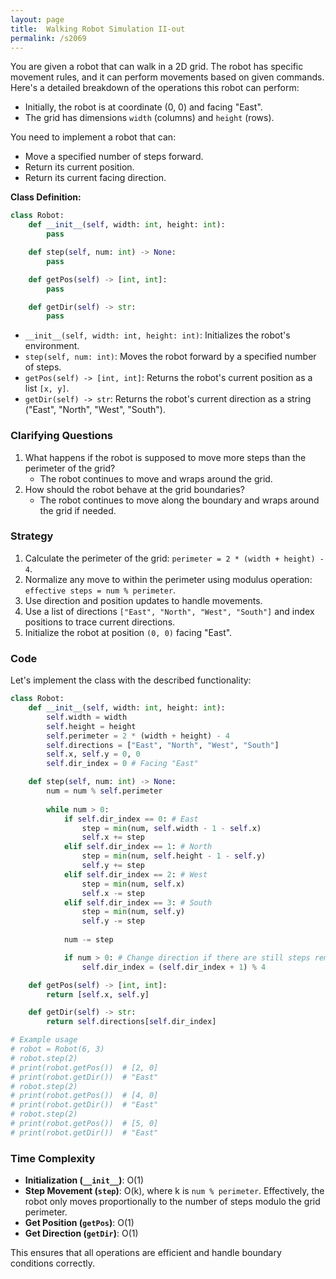 ```yaml
---
layout: page
title:  Walking Robot Simulation II-out
permalink: /s2069
---
```

You are given a robot that can walk in a 2D grid. The robot has specific movement rules, and it can perform movements based on given commands. Here's a detailed breakdown of the operations this robot can perform:

- Initially, the robot is at coordinate (0, 0) and facing "East".
- The grid has dimensions `width` (columns) and `height` (rows).

You need to implement a robot that can:
- Move a specified number of steps forward.
- Return its current position.
- Return its current facing direction.

**Class Definition:**
```python
class Robot:
    def __init__(self, width: int, height: int):
        pass

    def step(self, num: int) -> None:
        pass

    def getPos(self) -> [int, int]:
        pass

    def getDir(self) -> str:
        pass
```
- `__init__(self, width: int, height: int)`: Initializes the robot's environment.
- `step(self, num: int)`: Moves the robot forward by a specified number of steps.
- `getPos(self) -> [int, int]`: Returns the robot's current position as a list `[x, y]`.
- `getDir(self) -> str`: Returns the robot's current direction as a string ("East", "North", "West", "South").

### Clarifying Questions
1. What happens if the robot is supposed to move more steps than the perimeter of the grid?
   - The robot continues to move and wraps around the grid.
2. How should the robot behave at the grid boundaries?
   - The robot continues to move along the boundary and wraps around the grid if needed.

### Strategy
1. Calculate the perimeter of the grid: `perimeter = 2 * (width + height) - 4`.
2. Normalize any move to within the perimeter using modulus operation: `effective steps = num % perimeter`.
3. Use direction and position updates to handle movements.
4. Use a list of directions `["East", "North", "West", "South"]` and index positions to trace current directions.
5. Initialize the robot at position `(0, 0)` facing "East".

### Code
Let's implement the class with the described functionality:

```python
class Robot:
    def __init__(self, width: int, height: int):
        self.width = width
        self.height = height
        self.perimeter = 2 * (width + height) - 4
        self.directions = ["East", "North", "West", "South"]
        self.x, self.y = 0, 0
        self.dir_index = 0 # Facing "East"

    def step(self, num: int) -> None:
        num = num % self.perimeter
        
        while num > 0:
            if self.dir_index == 0: # East
                step = min(num, self.width - 1 - self.x)
                self.x += step
            elif self.dir_index == 1: # North
                step = min(num, self.height - 1 - self.y)
                self.y += step
            elif self.dir_index == 2: # West
                step = min(num, self.x)
                self.x -= step
            elif self.dir_index == 3: # South
                step = min(num, self.y)
                self.y -= step
            
            num -= step

            if num > 0: # Change direction if there are still steps remaining
                self.dir_index = (self.dir_index + 1) % 4

    def getPos(self) -> [int, int]:
        return [self.x, self.y]

    def getDir(self) -> str:
        return self.directions[self.dir_index]

# Example usage
# robot = Robot(6, 3)
# robot.step(2)
# print(robot.getPos())  # [2, 0]
# print(robot.getDir())  # "East"
# robot.step(2)
# print(robot.getPos())  # [4, 0]
# print(robot.getDir())  # "East"
# robot.step(2)
# print(robot.getPos())  # [5, 0]
# print(robot.getDir())  # "East"
```

### Time Complexity
- **Initialization (`__init__`)**: O(1)
- **Step Movement (`step`)**: O(k), where k is `num % perimeter`. Effectively, the robot only moves proportionally to the number of steps modulo the grid perimeter.
- **Get Position (`getPos`)**: O(1)
- **Get Direction (`getDir`)**: O(1)

This ensures that all operations are efficient and handle boundary conditions correctly.